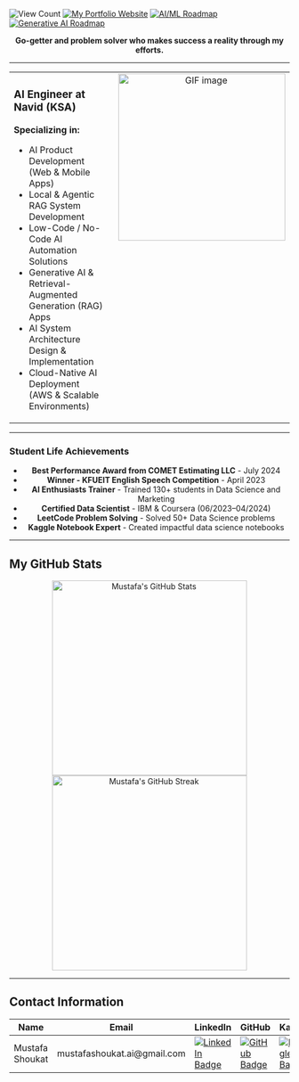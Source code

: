 ![View Count](https://komarev.com/ghpvc/?username=Mustafa-Shoukat1&color=blue) [![My Portfolio Website](https://img.shields.io/badge/My_Portfolio_Website-blue)](https://mustafashoukat.netlify.app/) [![AI/ML Roadmap](https://img.shields.io/badge/AI/ML-Roadmap-blue)](https://github.com/Mustafa-Shoukat1/My-AI-and-Data-Science-Journey-Personal-Roadmaps-of-AI-ML-DS/blob/main/Data%20Scientist_%7C_Machine_Learning_Engineer_Roadmap.md) [![Generative AI Roadmap](https://img.shields.io/badge/Generative_AI-Roadmap-blue)](https://github.com/Mustafa-Shoukat1/My-AI-and-Data-Science-Journey-Personal-Roadmaps-of-AI-ML-DS)


<p align="center"><strong>Go-getter and problem solver who makes success a reality through my efforts.</strong></p>

---

<table>
  <tr>
    <td valign="top" style="padding-right: 20px;">
      <h3><strong>AI Engineer at Navid (KSA)</strong></h3>
      <p><strong>Specializing in:</strong></p>
      <ul>
        <li>AI Product Development (Web & Mobile Apps)</li>
        <li>Local & Agentic RAG System Development</li>
        <li>Low-Code / No-Code AI Automation Solutions</li>
        <li>Generative AI & Retrieval-Augmented Generation (RAG) Apps</li>
        <li>AI System Architecture Design & Implementation</li>
        <li>Cloud-Native AI Deployment (AWS & Scalable Environments)</li>
      </ul>
    </td>
    <td valign="top" align="center">
      <img src="https://th.bing.com/th/id/R.23b8ca23938cdddef47d5c1a63efccc5?rik=qw1BV30irxq%2bpQ&pid=ImgRaw&r=0" width="300" alt="GIF image">
    </td>
  </tr>
</table>

---

### Student Life Achievements

<ul align="center">
  <li><strong>Best Performance Award from COMET Estimating LLC</strong> - July 2024</li>
  <li><strong>Winner - KFUEIT English Speech Competition</strong> - April 2023</li>
  <li><strong>AI Enthusiasts Trainer</strong> - Trained 130+ students in Data Science and Marketing</li>
  <li><strong>Certified Data Scientist</strong> - IBM & Coursera (06/2023–04/2024)</li>
  <li><strong>LeetCode Problem Solving</strong> - Solved 50+ Data Science problems</li>
  <li><strong>Kaggle Notebook Expert</strong> - Created impactful data science notebooks</li>
</ul>

---

## My GitHub Stats

<p align="center">
  <img src="https://github-readme-stats.vercel.app/api?username=mustafa-shoukat1&show_icons=true&locale=en&theme=tokyonight" alt="Mustafa's GitHub Stats" width="350"/>
  <img src="https://github-readme-streak-stats.herokuapp.com/?user=mustafa-shoukat1&theme=tokyonight" alt="Mustafa's GitHub Streak" width="350"/>
</p>

---

## Contact Information

<table>
  <thead>
    <tr>
      <th>Name</th>
      <th>Email</th>
      <th>LinkedIn</th>
      <th>GitHub</th>
      <th>Kaggle</th>
      <th>LeetCode</th>
      <th>WhatsApp</th>
    </tr>
  </thead>
  <tbody>
    <tr>
      <td>Mustafa Shoukat</td>
      <td>mustafashoukat.ai@gmail.com</td>
      <td>
        <a href="https://www.linkedin.com/in/mustafashoukat/" target="_blank">
          <img src="https://img.shields.io/badge/LinkedIn-0e76a8.svg?style=for-the-badge&logo=LinkedIn&logoColor=white" alt="LinkedIn Badge">
        </a>
      </td>
      <td>
        <a href="https://github.com/Mustafa-Shoukat1" target="_blank">
          <img src="https://img.shields.io/badge/GitHub-171515.svg?style=for-the-badge&logo=GitHub&logoColor=white" alt="GitHub Badge">
        </a>
      </td>
      <td>
        <a href="https://www.kaggle.com/mustafashoukat" target="_blank">
          <img src="https://img.shields.io/badge/Kaggle-20beff.svg?style=for-the-badge&logo=Kaggle&logoColor=white" alt="Kaggle Badge">
        </a>
      </td>
      <td>
        <a href="https://leetcode.com/mustafashoukat" target="_blank">
          <img src="https://img.shields.io/badge/LeetCode-FFA116.svg?style=for-the-badge&logo=LeetCode&logoColor=white" alt="LeetCode Badge">
        </a>
      </td>
      <td>
        <a href="https://wa.me/923093609261" target="_blank">
          <img src="https://img.shields.io/badge/WhatsApp-25D366.svg?style=for-the-badge&logo=WhatsApp&logoColor=white" alt="WhatsApp Badge">
        </a>
      </td>
    </tr>
  </tbody>
</table>
